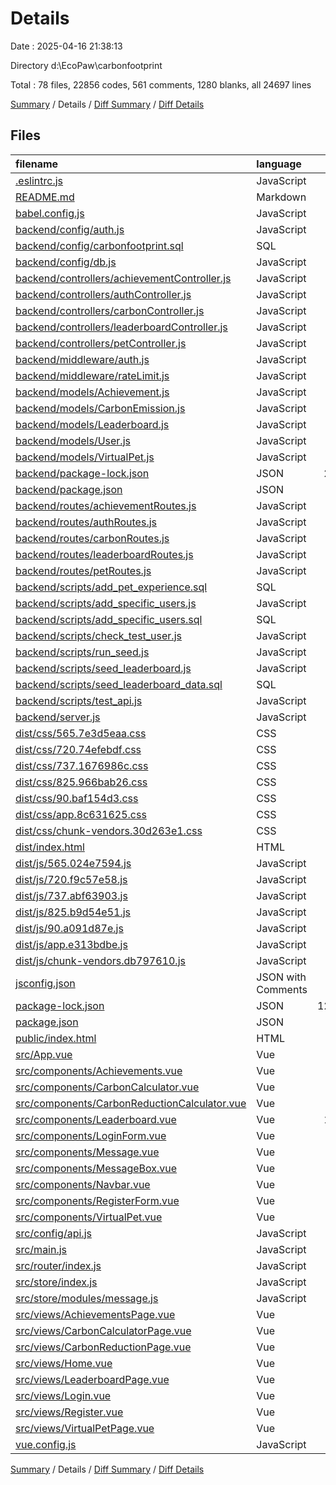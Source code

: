 # Details

Date : 2025-04-16 21:38:13

Directory d:\\EcoPaw\\carbonfootprint

Total : 78 files,  22856 codes, 561 comments, 1280 blanks, all 24697 lines

[Summary](results.md) / Details / [Diff Summary](diff.md) / [Diff Details](diff-details.md)

## Files
| filename | language | code | comment | blank | total |
| :--- | :--- | ---: | ---: | ---: | ---: |
| [.eslintrc.js](/.eslintrc.js) | JavaScript | 20 | 1 | 0 | 21 |
| [README.md](/README.md) | Markdown | 93 | 0 | 18 | 111 |
| [babel.config.js](/babel.config.js) | JavaScript | 5 | 0 | 0 | 5 |
| [backend/config/auth.js](/backend/config/auth.js) | JavaScript | 6 | 5 | 3 | 14 |
| [backend/config/carbonfootprint.sql](/backend/config/carbonfootprint.sql) | SQL | 51 | 11 | 8 | 70 |
| [backend/config/db.js](/backend/config/db.js) | JavaScript | 44 | 12 | 11 | 67 |
| [backend/controllers/achievementController.js](/backend/controllers/achievementController.js) | JavaScript | 69 | 12 | 11 | 92 |
| [backend/controllers/authController.js](/backend/controllers/authController.js) | JavaScript | 198 | 31 | 41 | 270 |
| [backend/controllers/carbonController.js](/backend/controllers/carbonController.js) | JavaScript | 274 | 23 | 39 | 336 |
| [backend/controllers/leaderboardController.js](/backend/controllers/leaderboardController.js) | JavaScript | 140 | 23 | 26 | 189 |
| [backend/controllers/petController.js](/backend/controllers/petController.js) | JavaScript | 215 | 30 | 48 | 293 |
| [backend/middleware/auth.js](/backend/middleware/auth.js) | JavaScript | 53 | 7 | 10 | 70 |
| [backend/middleware/rateLimit.js](/backend/middleware/rateLimit.js) | JavaScript | 40 | 16 | 10 | 66 |
| [backend/models/Achievement.js](/backend/models/Achievement.js) | JavaScript | 135 | 17 | 16 | 168 |
| [backend/models/CarbonEmission.js](/backend/models/CarbonEmission.js) | JavaScript | 32 | 1 | 5 | 38 |
| [backend/models/Leaderboard.js](/backend/models/Leaderboard.js) | JavaScript | 111 | 19 | 18 | 148 |
| [backend/models/User.js](/backend/models/User.js) | JavaScript | 117 | 17 | 18 | 152 |
| [backend/models/VirtualPet.js](/backend/models/VirtualPet.js) | JavaScript | 106 | 10 | 23 | 139 |
| [backend/package-lock.json](/backend/package-lock.json) | JSON | 2,102 | 0 | 1 | 2,103 |
| [backend/package.json](/backend/package.json) | JSON | 23 | 0 | 1 | 24 |
| [backend/routes/achievementRoutes.js](/backend/routes/achievementRoutes.js) | JavaScript | 10 | 6 | 6 | 22 |
| [backend/routes/authRoutes.js](/backend/routes/authRoutes.js) | JavaScript | 7 | 3 | 3 | 13 |
| [backend/routes/carbonRoutes.js](/backend/routes/carbonRoutes.js) | JavaScript | 13 | 4 | 4 | 21 |
| [backend/routes/leaderboardRoutes.js](/backend/routes/leaderboardRoutes.js) | JavaScript | 10 | 7 | 6 | 23 |
| [backend/routes/petRoutes.js](/backend/routes/petRoutes.js) | JavaScript | 12 | 8 | 8 | 28 |
| [backend/scripts/add\_pet\_experience.sql](/backend/scripts/add_pet_experience.sql) | SQL | 2 | 2 | 1 | 5 |
| [backend/scripts/add\_specific\_users.js](/backend/scripts/add_specific_users.js) | JavaScript | 50 | 7 | 12 | 69 |
| [backend/scripts/add\_specific\_users.sql](/backend/scripts/add_specific_users.sql) | SQL | 15 | 5 | 3 | 23 |
| [backend/scripts/check\_test\_user.js](/backend/scripts/check_test_user.js) | JavaScript | 55 | 8 | 15 | 78 |
| [backend/scripts/run\_seed.js](/backend/scripts/run_seed.js) | JavaScript | 16 | 1 | 2 | 19 |
| [backend/scripts/seed\_leaderboard.js](/backend/scripts/seed_leaderboard.js) | JavaScript | 30 | 6 | 9 | 45 |
| [backend/scripts/seed\_leaderboard\_data.sql](/backend/scripts/seed_leaderboard_data.sql) | SQL | 40 | 8 | 5 | 53 |
| [backend/scripts/test\_api.js](/backend/scripts/test_api.js) | JavaScript | 44 | 6 | 11 | 61 |
| [backend/server.js](/backend/server.js) | JavaScript | 83 | 16 | 15 | 114 |
| [dist/css/565.7e3d5eaa.css](/dist/css/565.7e3d5eaa.css) | CSS | 1 | 0 | 0 | 1 |
| [dist/css/720.74efebdf.css](/dist/css/720.74efebdf.css) | CSS | 1 | 0 | 0 | 1 |
| [dist/css/737.1676986c.css](/dist/css/737.1676986c.css) | CSS | 1 | 0 | 0 | 1 |
| [dist/css/825.966bab26.css](/dist/css/825.966bab26.css) | CSS | 1 | 0 | 0 | 1 |
| [dist/css/90.baf154d3.css](/dist/css/90.baf154d3.css) | CSS | 1 | 0 | 0 | 1 |
| [dist/css/app.8c631625.css](/dist/css/app.8c631625.css) | CSS | 1 | 0 | 0 | 1 |
| [dist/css/chunk-vendors.30d263e1.css](/dist/css/chunk-vendors.30d263e1.css) | CSS | 1 | 4 | 0 | 5 |
| [dist/index.html](/dist/index.html) | HTML | 1 | 0 | 0 | 1 |
| [dist/js/565.024e7594.js](/dist/js/565.024e7594.js) | JavaScript | 1 | 1 | 0 | 2 |
| [dist/js/720.f9c57e58.js](/dist/js/720.f9c57e58.js) | JavaScript | 1 | 1 | 0 | 2 |
| [dist/js/737.abf63903.js](/dist/js/737.abf63903.js) | JavaScript | 1 | 1 | 0 | 2 |
| [dist/js/825.b9d54e51.js](/dist/js/825.b9d54e51.js) | JavaScript | 1 | 1 | 0 | 2 |
| [dist/js/90.a091d87e.js](/dist/js/90.a091d87e.js) | JavaScript | 1 | 1 | 0 | 2 |
| [dist/js/app.e313bdbe.js](/dist/js/app.e313bdbe.js) | JavaScript | 1 | 1 | 0 | 2 |
| [dist/js/chunk-vendors.db797610.js](/dist/js/chunk-vendors.db797610.js) | JavaScript | 7 | 14 | 0 | 21 |
| [jsconfig.json](/jsconfig.json) | JSON with Comments | 19 | 0 | 0 | 19 |
| [package-lock.json](/package-lock.json) | JSON | 12,325 | 0 | 1 | 12,326 |
| [package.json](/package.json) | JSON | 37 | 0 | 1 | 38 |
| [public/index.html](/public/index.html) | HTML | 17 | 1 | 0 | 18 |
| [src/App.vue](/src/App.vue) | Vue | 47 | 1 | 8 | 56 |
| [src/components/Achievements.vue](/src/components/Achievements.vue) | Vue | 666 | 21 | 99 | 786 |
| [src/components/CarbonCalculator.vue](/src/components/CarbonCalculator.vue) | Vue | 293 | 4 | 42 | 339 |
| [src/components/CarbonReductionCalculator.vue](/src/components/CarbonReductionCalculator.vue) | Vue | 647 | 32 | 89 | 768 |
| [src/components/Leaderboard.vue](/src/components/Leaderboard.vue) | Vue | 1,018 | 36 | 164 | 1,218 |
| [src/components/LoginForm.vue](/src/components/LoginForm.vue) | Vue | 315 | 6 | 41 | 362 |
| [src/components/Message.vue](/src/components/Message.vue) | Vue | 49 | 0 | 9 | 58 |
| [src/components/MessageBox.vue](/src/components/MessageBox.vue) | Vue | 121 | 2 | 16 | 139 |
| [src/components/Navbar.vue](/src/components/Navbar.vue) | Vue | 150 | 1 | 14 | 165 |
| [src/components/RegisterForm.vue](/src/components/RegisterForm.vue) | Vue | 308 | 3 | 30 | 341 |
| [src/components/VirtualPet.vue](/src/components/VirtualPet.vue) | Vue | 668 | 24 | 107 | 799 |
| [src/config/api.js](/src/config/api.js) | JavaScript | 104 | 21 | 20 | 145 |
| [src/main.js](/src/main.js) | JavaScript | 16 | 2 | 2 | 20 |
| [src/router/index.js](/src/router/index.js) | JavaScript | 68 | 2 | 5 | 75 |
| [src/store/index.js](/src/store/index.js) | JavaScript | 98 | 9 | 7 | 114 |
| [src/store/modules/message.js](/src/store/modules/message.js) | JavaScript | 29 | 0 | 3 | 32 |
| [src/views/AchievementsPage.vue](/src/views/AchievementsPage.vue) | Vue | 57 | 0 | 6 | 63 |
| [src/views/CarbonCalculatorPage.vue](/src/views/CarbonCalculatorPage.vue) | Vue | 666 | 21 | 92 | 779 |
| [src/views/CarbonReductionPage.vue](/src/views/CarbonReductionPage.vue) | Vue | 475 | 26 | 63 | 564 |
| [src/views/Home.vue](/src/views/Home.vue) | Vue | 259 | 2 | 35 | 296 |
| [src/views/LeaderboardPage.vue](/src/views/LeaderboardPage.vue) | Vue | 57 | 0 | 6 | 63 |
| [src/views/Login.vue](/src/views/Login.vue) | Vue | 22 | 0 | 3 | 25 |
| [src/views/Register.vue](/src/views/Register.vue) | Vue | 22 | 0 | 3 | 25 |
| [src/views/VirtualPetPage.vue](/src/views/VirtualPetPage.vue) | Vue | 56 | 0 | 6 | 62 |
| [vue.config.js](/vue.config.js) | JavaScript | 5 | 1 | 1 | 7 |

[Summary](results.md) / Details / [Diff Summary](diff.md) / [Diff Details](diff-details.md)